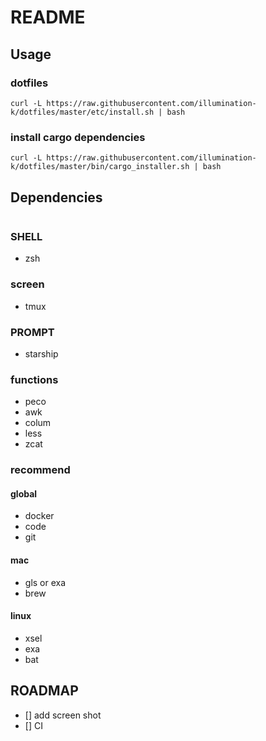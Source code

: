 # README

## Usage

### dotfiles

```
curl -L https://raw.githubusercontent.com/illumination-k/dotfiles/master/etc/install.sh | bash
```

### install cargo dependencies

```
curl -L https://raw.githubusercontent.com/illumination-k/dotfiles/master/bin/cargo_installer.sh | bash
```


## Dependencies

```curl -L https://raw.githubusercontent.com/illumination-k/dotfiles/master/bin/dependencies_installer.sh | bash
```

### SHELL
- zsh

### screen
- tmux

### PROMPT
- starship

### functions
- peco
- awk
- colum
- less
- zcat

### recommend

#### global
- docker
- code
- git

#### mac
- gls or exa
- brew

#### linux
- xsel
- exa
- bat

## ROADMAP

- [] add screen shot
- [] CI